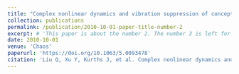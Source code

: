 ```yaml
---
title: "Complex nonlinear dynamics and vibration suppression of conceptual airfoil models: A state-of-the-art overview"
collection: publications
permalink: /publication/2010-10-01-paper-title-number-2
excerpt: # 'This paper is about the number 2. The number 3 is left for future work.'
date: 2010-10-01
venue: 'Chaos'
paperurl: 'https://doi.org/10.1063/5.0093478'
citation: 'Liu Q, Xu Y, Kurths J, et al. Complex nonlinear dynamics and vibration suppression of conceptual airfoil models: A state-of-the-art overview[J]. Chaos: An Interdisciplinary Journal of Nonlinear Science, 2022, 32(6): 062101.'
---
```

